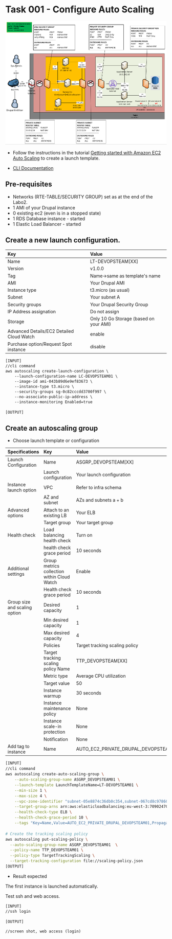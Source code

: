 # Task 001 - Configure Auto Scaling

![Schema](./img/CLD_AWS_INFA.PNG)

- Follow the instructions in the tutorial [Getting started with Amazon EC2 Auto Scaling](https://docs.aws.amazon.com/autoscaling/ec2/userguide/GettingStartedTutorial.html) to create a launch template.

- [CLI Documentation](https://docs.aws.amazon.com/cli/latest/reference/autoscaling/)

## Pre-requisites

- Networks (RTE-TABLE/SECURITY GROUP) set as at the end of the Labo2.
- 1 AMI of your Drupal instance
- 0 existing ec2 (even is in a stopped state)
- 1 RDS Database instance - started
- 1 Elastic Load Balancer - started

## Create a new launch configuration.

| Key                                       | Value                                  |
| :---------------------------------------- | :------------------------------------- |
| Name                                      | LT-DEVOPSTEAM[XX]                      |
| Version                                   | v1.0.0                                 |
| Tag                                       | Name->same as template's name          |
| AMI                                       | Your Drupal AMI                        |
| Instance type                             | t3.micro (as usual)                    |
| Subnet                                    | Your subnet A                          |
| Security groups                           | Your Drupal Security Group             |
| IP Address assignation                    | Do not assign                          |
| Storage                                   | Only 10 Go Storage (based on your AMI) |
| Advanced Details/EC2 Detailed Cloud Watch | enable                                 |
| Purchase option/Request Spot instance     | disable                                |

```
[INPUT]
//cli command
aws autoscaling create-launch-configuration \
    --launch-configuration-name LC-DEVOPSTEAM01 \
    --image-id ami-043b89d6e9ef83673 \
    --instance-type t3.micro \
    --security-groups sg-0c82cccdd3700f997 \
    --no-associate-public-ip-address \
    --instance-monitoring Enabled=true

[OUTPUT]
```

## Create an autoscaling group

- Choose launch template or configuration

| Specifications                | Key                                         | Value                                  |
| :---------------------------- | :------------------------------------------ | :------------------------------------- |
| Launch Configuration          | Name                                        | ASGRP_DEVOPSTEAM[XX]                   |
|                               | Launch configuration                        | Your launch configuration              |
| Instance launch option        | VPC                                         | Refer to infra schema                  |
|                               | AZ and subnet                               | AZs and subnets a + b                  |
| Advanced options              | Attach to an existing LB                    | Your ELB                               |
|                               | Target group                                | Your target group                      |
| Health check                  | Load balancing health check                 | Turn on                                |
|                               | health check grace period                   | 10 seconds                             |
| Additional settings           | Group metrics collection within Cloud Watch | Enable                                 |
|                               | Health check grace period                   | 10 seconds                             |
| Group size and scaling option | Desired capacity                            | 1                                      |
|                               | Min desired capacity                        | 1                                      |
|                               | Max desired capacity                        | 4                                      |
|                               | Policies                                    | Target tracking scaling policy         |
|                               | Target tracking scaling policy Name         | TTP_DEVOPSTEAM[XX]                     |
|                               | Metric type                                 | Average CPU utilization                |
|                               | Target value                                | 50                                     |
|                               | Instance warmup                             | 30 seconds                             |
|                               | Instance maintenance policy                 | None                                   |
|                               | Instance scale-in protection                | None                                   |
|                               | Notification                                | None                                   |
| Add tag to instance           | Name                                        | AUTO_EC2_PRIVATE_DRUPAL_DEVOPSTEAM[XX] |

```sh
[INPUT]
//cli command
aws autoscaling create-auto-scaling-group \
    --auto-scaling-group-name ASGRP_DEVOPSTEAM01 \
    --launch-template LaunchTemplateName=LT-DEVOPSTEAM01 \
    --min-size 1 \
    --max-size 4 \
    --vpc-zone-identifier "subnet-05e8874c36db0c354,subnet-067cd8c9786078887" \
    --target-group-arns arn:aws:elasticloadbalancing:eu-west-3:709024702237:targetgroup/TG-DEVOPSTEAM01/ef9ade524eda7d8f \
    --health-check-type ELB \
    --health-check-grace-period 10 \
    --tags "Key=Name,Value=AUTO_EC2_PRIVATE_DRUPAL_DEVOPSTEAM01,PropagateAtLaunch=true"

# Create the tracking scaling policy
aws autoscaling put-scaling-policy \
  --auto-scaling-group-name ASGRP_DEVOPSTEAM01  \
  --policy-name TTP_DEVOPSTEAM01 \
  --policy-type TargetTrackingScaling \
  --target-tracking-configuration file://scaling-policy.json
[OUTPUT]
```

- Result expected

The first instance is launched automatically.

Test ssh and web access.

```
[INPUT]
//ssh login

[OUTPUT]
```

```
//screen shot, web access (login)
```
